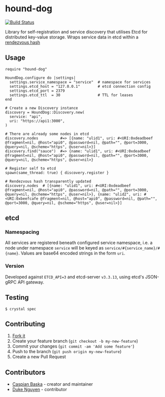 # hound-dog

[![Build Status](https://travis-ci.org/place-labs/hound-dog.svg?branch=master)](https://travis-ci.org/place-labs/hound-dog)

Library for self-registration and service discovery that utilises Etcd for distributed key-value storage.
Wraps service data in etcd within a [rendezvous hash](https://github.com/caspiano/rendezvous-hash)

## Usage

```crystal
require "hound-dog"

HoundDog.configure do |settings|
  settings.service_namespace = "service"  # namespace for services
  settings.etcd_host = "127.0.0.1"        # etcd connection config
  settings.etcd_port = 2379
  settings.etcd_ttl  = 30                 # TTL for leases
end

# Create a new Discovery instance
discovery = HoundDog::Discovery.new(
  service: "api",
  uri: "https://api1:3000",
)

# There are already some nodes in etcd
discovery.nodes          #=> [{name: "ulid1", uri: #<URI:0xdeadbeef @fragment=nil, @host="api0", @password=nil, @path="", @port=3000, @query=nil, @scheme="https", @user=nil>}]
discovery.find("sauce")  #=> {name: "ulid1", uri: #<URI:0xdeadbeef @fragment=nil, @host="api0", @password=nil, @path="", @port=3000, @query=nil, @scheme="https", @user=nil>}

# Register self to etcd
spawn(same_thread: true) { discovery.register }

# Rendezvous hash transparently updated
discovery.nodes  # [{name: "ulid1", uri: #<URI:0xdeadbeef @fragment=nil, @host="api0", @password=nil, @path="", @port=3000, @query=nil, @scheme="https", @user=nil>}, {name: "ulid2", uri: #<URI:0xbeefcafe @fragment=nil, @host="api0", @password=nil, @path="", @port=3000, @query=nil, @scheme="https", @user=nil>}]
```

## etcd

### Namespacing

All services are registered beneath configured service namespace, i.e. a node under namespace `service` will be keyed as `service/#{service_name}/#{name}`.
Values are base64 encoded strings in the form `uri`.

### Version

Developed against `ETCD_API=3` and etcd-server `v3.3.13`, using etcd's JSON-gRPC API gateway.

## Testing

`$ crystal spec`

## Contributing

1. [Fork it](https://github.com/place-labs/hound-dog/fork)
2. Create your feature branch (`git checkout -b my-new-feature`)
3. Commit your changes (`git commit -am 'Add some feature'`)
4. Push to the branch (`git push origin my-new-feature`)
5. Create a new Pull Request

## Contributors

- [Caspian Baska](https://github.com/caspiano) - creator and maintainer
- [Duke Nguyen](https://github.com/dukeraphaelng) - contributor